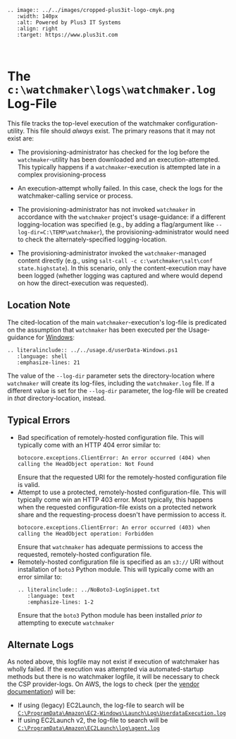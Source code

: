 ```{eval-rst}
.. image:: ../../images/cropped-plus3it-logo-cmyk.png
   :width: 140px
   :alt: Powered by Plus3 IT Systems
   :align: right
   :target: https://www.plus3it.com
```
<br>

# The `c:\watchmaker\logs\watchmaker.log` Log-File

This file tracks the top-level execution of the watchmaker configuration-utility. This file should _always_ exist. The primary reasons that it may not exist are:

- The provisioning-administrator has checked for the log before the ``watchmaker``-utility has been downloaded and an execution-attempted. This typically happens if a ``watchmaker``-execution is attempted late in a complex provisioning-process

- An execution-attempt wholly failed. In this case, check the logs for the watchmaker-calling service or process.

- The provisioning-administrator has not invoked ``watchmaker`` in accordance with the ``watchmaker`` project's usage-guidance: if a different logging-location was specified (e.g., by adding a flag/argument like ``--log-dir=C:\TEMP\watchmaker``), the provisioning-administrator would need to check the alternately-specified logging-location.

- The provisioning-administrator invoked the ``watchmaker``-managed content directly (e.g., using ``salt-call -c c:\watchmaker\salt\conf state.highstate``). In this scenario, only the content-execution may have been logged (whether logging was captured and where would depend on how the direct-execution was requested).

## Location Note

The cited-location of the main ``watchmaker``-execution's log-file is predicated on the assumption that ``watchmaker`` has been executed per the Usage-guidance for [Windows](../../usage.md#windows):

```{eval-rst}
.. literalinclude:: ../../usage.d/userData-Windows.ps1
   :language: shell
   :emphasize-lines: 21
```

The value of the ``--log-dir`` parameter sets the directory-location where ``watchmaker`` will create its log-files, including the ``watchmaker.log`` file. If a different value is set for the ``--log-dir`` parameter, the log-file will be created in _that_ directory-location, instead.


## Typical Errors

* Bad specification of remotely-hosted configuration file. This will typically come with an HTTP 404 error similar to:
    ~~~
    botocore.exceptions.ClientError: An error occurred (404) when calling the HeadObject operation: Not Found
    ~~~
    Ensure that the requested URI for the remotely-hosted configuration file is valid.
* Attempt to use a protected, remotely-hosted configuration-file. This will typically come win an HTTP 403 error. Most typically, this happens when the requested configuration-file exists on a protected network share and the requesting-process doesn't have permission to access it.
    ~~~
    botocore.exceptions.ClientError: An error occurred (403) when calling the HeadObject operation: Forbidden
    ~~~
    Ensure that `watchmaker` has adequate permissions to access the requested, remotely-hosted configuration file.
* Remotely-hosted configuration file is specified as an `s3://` URI without installation of `boto3` Python module. This will typically come with an error similar to:
    ```{eval-rst}
    .. literalinclude:: ../NoBoto3-LogSnippet.txt
       :language: text
       :emphasize-lines: 1-2
    ```
    Ensure that the `boto3` Python module has been installed _prior to_ attempting to execute `watchmaker`

## Alternate Logs

As noted above, this logfile may not exist if execution of watchmaker has wholly failed. If the execution was attempted via automated-startup methods but there is no watchmaker logfile, it will be necessary to check the CSP provider-logs. On AWS, the logs to check (per the [vendor documentation](https://docs.aws.amazon.com/AWSEC2/latest/WindowsGuide/ec2-windows-user-data.html#user-data-execution)) will be:

* If using (legacy) EC2Launch, the log-file to search will be [``C:\ProgramData\Amazon\EC2-Windows\Launch\Log\UserdataExecution.log``](c_amazon_EC2Launch_Log_UserdataExecution.log.md)
* If using EC2Launch v2, the log-file to search will be [``C:\ProgramData\Amazon\EC2Launch\log\agent.log``](c_amazon_EC2-Windows_Launch_Log_UserdataExecution.log.md)
